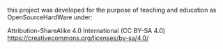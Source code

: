 this project was developed for the purpose of teaching and education as OpenSourceHardWare under:

Attribution-ShareAlike 4.0 International (CC BY-SA 4.0) 
https://creativecommons.org/licenses/by-sa/4.0/
